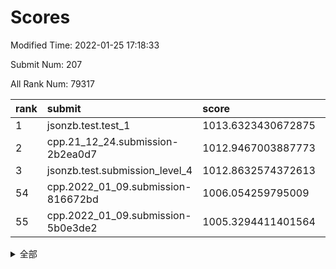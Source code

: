 # Scores

Modified Time: 2022-01-25 17:18:33

Submit Num: 207

All Rank Num: 79317

| rank |               submit               |       score        |       sigma        | pk_num |
| :--- | :--------------------------------- | :----------------- | :----------------- | :----- |
| 1    | jsonzb.test.test_1                 | 1013.6323430672875 | 0.8016182051174895 | 1534   |
| 2    | cpp.21_12_24.submission-2b2ea0d7   | 1012.9467003887773 | 0.7956699376122872 | 1538   |
| 3    | jsonzb.test.submission_level_4     | 1012.8632574372613 | 0.8018292313064154 | 1530   |
| 54   | cpp.2022_01_09.submission-816672bd | 1006.054259795009  | 0.7404228526272131 | 1536   |
| 55   | cpp.2022_01_09.submission-5b0e3de2 | 1005.3294411401564 | 0.7283603278458722 | 1533   |


<details>
<summary>全部</summary>

| rank |                 submit                 |       score        |       sigma        | pk_num |
| :--- | :------------------------------------- | :----------------- | :----------------- | :----- |
| 1    | jsonzb.test.test_1                     | 1013.6323430672875 | 0.8016182051174895 | 1534   |
| 2    | cpp.21_12_24.submission-2b2ea0d7       | 1012.9467003887773 | 0.7956699376122872 | 1538   |
| 3    | jsonzb.test.submission_level_4         | 1012.8632574372613 | 0.8018292313064154 | 1530   |
| 4    | gobigger.level_3.submission_level_3_43 | 1011.6949047888863 | 0.7834325095015556 | 1535   |
| 5    | gobigger.level_3.submission_level_3_33 | 1011.6233851330188 | 0.7918463978731104 | 1527   |
| 6    | gobigger.level_3.submission_level_3_21 | 1011.5371824912136 | 0.7800799654283485 | 1529   |
| 7    | gobigger.level_3.submission_level_3_41 | 1011.4941936057754 | 0.7878253022065822 | 1531   |
| 8    | gobigger.level_3.submission_level_3_30 | 1011.2420153470223 | 0.7972854711986737 | 1533   |
| 9    | gobigger.level_3.submission_level_3_44 | 1011.2300391636754 | 0.7769302890820687 | 1532   |
| 10   | gobigger.level_3.submission_level_3_2  | 1011.1089113589773 | 0.7793785408486564 | 1531   |
| 11   | gobigger.level_3.submission_level_3_5  | 1011.0499475852841 | 0.7841047080729725 | 1536   |
| 12   | gobigger.level_3.submission_level_3_47 | 1011.0264459311279 | 0.7580551885708919 | 1536   |
| 13   | gobigger.level_3.submission_level_3_12 | 1011.0008219933158 | 0.7818983012448353 | 1533   |
| 14   | gobigger.level_3.submission_level_3_39 | 1010.9841153393783 | 0.7640352829502645 | 1531   |
| 15   | gobigger.level_3.submission_level_3_4  | 1010.8026971342922 | 0.7528077155836496 | 1534   |
| 16   | gobigger.level_3.submission_level_3_6  | 1010.7167606398535 | 0.7512606100619967 | 1530   |
| 17   | gobigger.level_3.submission_level_3_10 | 1010.6805289736136 | 0.7780070194016544 | 1536   |
| 18   | gobigger.level_3.submission_level_3_37 | 1010.5816410123416 | 0.7669847336121061 | 1530   |
| 19   | gobigger.level_3.submission_level_3_18 | 1010.5603664045735 | 0.7660399630541436 | 1533   |
| 20   | gobigger.level_3.submission_level_3_26 | 1010.5256963083083 | 0.7595724844882252 | 1536   |
| 21   | gobigger.level_3.submission_level_3_3  | 1010.5122799287886 | 0.7693752853925092 | 1533   |
| 22   | gobigger.level_3.submission_level_3_29 | 1010.4395234214035 | 0.7476664046236277 | 1538   |
| 23   | gobigger.level_3.submission_level_3_35 | 1010.3913431796984 | 0.7856787686247018 | 1531   |
| 24   | gobigger.level_3.submission_level_3_9  | 1010.3816000758106 | 0.7773712104293447 | 1532   |
| 25   | gobigger.level_3.submission_level_3_23 | 1010.3367613940907 | 0.7744488061599403 | 1535   |
| 26   | gobigger.level_3.submission_level_3_42 | 1010.2420004662602 | 0.7655881809760039 | 1533   |
| 27   | gobigger.level_3.submission_level_3_27 | 1010.2365236999665 | 0.7777378536524325 | 1533   |
| 28   | gobigger.level_3.submission_level_3_1  | 1010.1926367189083 | 0.7469791434060988 | 1530   |
| 29   | gobigger.level_3.submission_level_3_46 | 1010.126598503668  | 0.7517463165091156 | 1531   |
| 30   | gobigger.level_3.submission_level_3_28 | 1010.1001655179639 | 0.7674248830235044 | 1533   |
| 31   | gobigger.level_3.submission_level_3_40 | 1010.0785401121478 | 0.7528463175143453 | 1534   |
| 32   | gobigger.level_3.submission_level_3_49 | 1010.0078807579047 | 0.747191949984995  | 1529   |
| 33   | gobigger.level_3.submission_level_3_14 | 1010.0063277717525 | 0.731985782253739  | 1529   |
| 34   | gobigger.level_3.submission_level_3_13 | 1009.9683159717886 | 0.7611924228101667 | 1534   |
| 35   | gobigger.level_3.submission_level_3_38 | 1009.9435509240866 | 0.7562653558792946 | 1529   |
| 36   | gobigger.level_3.submission_level_3_24 | 1009.9127293263361 | 0.7604898713487522 | 1536   |
| 37   | gobigger.level_3.submission_level_3_25 | 1009.8639103203351 | 0.7407093837538209 | 1533   |
| 38   | gobigger.level_3.submission_level_3_31 | 1009.8356500540148 | 0.763473531362678  | 1537   |
| 39   | gobigger.level_3.submission_level_3_7  | 1009.6403255617829 | 0.7605142665208453 | 1532   |
| 40   | gobigger.level_3.submission_level_3_0  | 1009.5107068710915 | 0.7566246992912771 | 1534   |
| 41   | gobigger.level_3.submission_level_3_19 | 1009.4723433250196 | 0.7498565313229003 | 1533   |
| 42   | gobigger.level_3.submission_level_3_34 | 1009.2173754213645 | 0.764117271590521  | 1537   |
| 43   | gobigger.level_3.submission_level_3_48 | 1009.1528435177067 | 0.777871695992355  | 1530   |
| 44   | gobigger.level_3.submission_level_3_16 | 1009.0635053070399 | 0.7619648059951701 | 1528   |
| 45   | gobigger.level_3.submission_level_3_22 | 1008.9545589460619 | 0.7409099418253311 | 1534   |
| 46   | gobigger.level_3.submission_level_3_8  | 1008.9458227335342 | 0.745340523592674  | 1530   |
| 47   | gobigger.level_3.submission_level_3_15 | 1008.8602529650445 | 0.7458661791542807 | 1532   |
| 48   | gobigger.level_3.submission_level_3_36 | 1008.8487960124608 | 0.7315493130518994 | 1532   |
| 49   | gobigger.level_3.submission_level_3_32 | 1008.7893686959791 | 0.7563427551049292 | 1531   |
| 50   | gobigger.level_3.submission_level_3_11 | 1008.6944769590457 | 0.7478628552842584 | 1528   |
| 51   | gobigger.level_3.submission_level_3_45 | 1008.6056998683129 | 0.7478592138848756 | 1537   |
| 52   | gobigger.level_3.submission_level_3_20 | 1008.3454477251007 | 0.7324540534285148 | 1538   |
| 53   | gobigger.level_3.submission_level_3_17 | 1007.8858685212007 | 0.7392864531908225 | 1532   |
| 54   | cpp.2022_01_09.submission-816672bd     | 1006.054259795009  | 0.7404228526272131 | 1536   |
| 55   | cpp.2022_01_09.submission-5b0e3de2     | 1005.3294411401564 | 0.7283603278458722 | 1533   |
| 56   | gobigger.level_1.submission_level_1_40 | 1005.2757129747035 | 0.7354742706847184 | 1535   |
| 57   | gobigger.level_1.submission_level_1_46 | 1004.7187043961294 | 0.7147437379062092 | 1530   |
| 58   | gobigger.level_1.submission_level_1_49 | 1004.6278177171356 | 0.7158954083245856 | 1534   |
| 59   | gobigger.level_1.submission_level_1_28 | 1004.6014791119414 | 0.7202063583248042 | 1532   |
| 60   | gobigger.level_1.submission_level_1_25 | 1004.5207267041109 | 0.7181630766765781 | 1530   |
| 61   | gobigger.level_1.submission_level_1_3  | 1004.4930303649815 | 0.7292667083541888 | 1529   |
| 62   | gobigger.level_1.submission_level_1_36 | 1004.4392437738744 | 0.740461167726723  | 1524   |
| 63   | gobigger.level_1.submission_level_1_27 | 1004.2472119344875 | 0.7267681119931216 | 1534   |
| 64   | gobigger.level_1.submission_level_1_21 | 1004.2204527307141 | 0.72101953914519   | 1536   |
| 65   | gobigger.level_1.submission_level_1_30 | 1004.1546609588238 | 0.7215291986655337 | 1534   |
| 66   | gobigger.level_1.submission_level_1_31 | 1004.1461418375977 | 0.7350158529743026 | 1532   |
| 67   | gobigger.level_1.submission_level_1_17 | 1004.1404773355589 | 0.7243936351262991 | 1539   |
| 68   | gobigger.level_1.submission_level_1_13 | 1004.0912515392669 | 0.7223036519533096 | 1531   |
| 69   | gobigger.level_1.submission_level_1_10 | 1004.073516300709  | 0.7211507970745182 | 1532   |
| 70   | gobigger.level_1.submission_level_1_37 | 1004.0318781064724 | 0.7160862300743033 | 1539   |
| 71   | gobigger.level_1.submission_level_1_41 | 1003.9633341924924 | 0.7220995568437872 | 1537   |
| 72   | gobigger.level_1.submission_level_1_22 | 1003.9499180901995 | 0.7181377453874407 | 1533   |
| 73   | gobigger.level_1.submission_level_1_26 | 1003.9063868266628 | 0.7234949288545522 | 1532   |
| 74   | gobigger.level_1.submission_level_1_8  | 1003.8389606991124 | 0.739110617191411  | 1532   |
| 75   | gobigger.level_1.submission_level_1_6  | 1003.6769988118303 | 0.7188238692542014 | 1526   |
| 76   | gobigger.level_1.submission_level_1_48 | 1003.5988337422915 | 0.7163272025526844 | 1535   |
| 77   | gobigger.level_1.submission_level_1_32 | 1003.5640042846627 | 0.7126489565361526 | 1534   |
| 78   | gobigger.level_1.submission_level_1_4  | 1003.528324784755  | 0.7238990357094658 | 1534   |
| 79   | gobigger.level_1.submission_level_1_19 | 1003.4738130146168 | 0.7252339160607463 | 1531   |
| 80   | gobigger.level_1.submission_level_1_16 | 1003.3322252114183 | 0.729050103641957  | 1534   |
| 81   | gobigger.level_1.submission_level_1_1  | 1003.2455166803699 | 0.7253731963416998 | 1530   |
| 82   | gobigger.level_1.submission_level_1_5  | 1003.2036940966551 | 0.7250979875362525 | 1529   |
| 83   | gobigger.level_1.submission_level_1_34 | 1003.0493946560583 | 0.7077023247075296 | 1528   |
| 84   | gobigger.level_1.submission_level_1_2  | 1002.9509912306064 | 0.7116585747661871 | 1530   |
| 85   | gobigger.level_1.submission_level_1_12 | 1002.9068550275806 | 0.7100813212747077 | 1528   |
| 86   | gobigger.level_1.submission_level_1_29 | 1002.9025754640269 | 0.7238771351952122 | 1534   |
| 87   | gobigger.level_1.submission_level_1_24 | 1002.8978544515998 | 0.73836978030509   | 1533   |
| 88   | gobigger.level_1.submission_level_1_43 | 1002.8595417178017 | 0.7337667840823358 | 1532   |
| 89   | gobigger.level_1.submission_level_1_35 | 1002.7972531071536 | 0.712494151344726  | 1535   |
| 90   | gobigger.level_1.submission_level_1_7  | 1002.7521589647282 | 0.7273428114766318 | 1533   |
| 91   | gobigger.level_1.submission_level_1_39 | 1002.6377015595367 | 0.7239418532708032 | 1531   |
| 92   | gobigger.level_1.submission_level_1_15 | 1002.5534753847384 | 0.7227539332304024 | 1528   |
| 93   | gobigger.level_1.submission_level_1_0  | 1002.5440025585683 | 0.7161866281052719 | 1528   |
| 94   | gobigger.level_1.submission_level_1_18 | 1002.5410710787828 | 0.7064324701981214 | 1532   |
| 95   | gobigger.level_1.submission_level_1_47 | 1002.538368864107  | 0.7210107030716275 | 1533   |
| 96   | gobigger.level_1.submission_level_1_42 | 1002.5252955208845 | 0.7072020977853819 | 1532   |
| 97   | gobigger.level_1.submission_level_1_33 | 1002.5020412499005 | 0.7110036528124457 | 1532   |
| 98   | gobigger.level_1.submission_level_1_23 | 1002.4345883757904 | 0.7110905792020119 | 1532   |
| 99   | gobigger.level_1.submission_level_1_45 | 1002.36670830035   | 0.7094621445331356 | 1526   |
| 100  | gobigger.level_1.submission_level_1_9  | 1002.358099029263  | 0.7075311910615485 | 1525   |
| 101  | gobigger.level_1.submission_level_1_14 | 1002.2225340431328 | 0.7105806403844186 | 1529   |
| 102  | gobigger.level_1.submission_level_1_11 | 1001.958876537838  | 0.7199962600939009 | 1532   |
| 103  | gobigger.level_1.submission_level_1_20 | 1001.7779728415228 | 0.7204068793787137 | 1530   |
| 104  | gobigger.level_1.submission_level_1_44 | 1001.6273776256592 | 0.7136901666085214 | 1533   |
| 105  | gobigger.level_1.submission_level_1_38 | 1001.4791260628955 | 0.7205480735247273 | 1533   |
| 106  | gobigger.random.submission_random_46   | 997.3789118981551  | 0.7050366462373713 | 1531   |
| 107  | gobigger.random.submission_random_1    | 997.3563285927222  | 0.7031911211631459 | 1535   |
| 108  | gobigger.random.submission_random_48   | 997.1724535608829  | 0.7084553204764799 | 1535   |
| 109  | gobigger.random.submission_random_26   | 996.8227385683313  | 0.7167958417610654 | 1535   |
| 110  | gobigger.random.submission_random_29   | 996.6669478193918  | 0.7242489289735844 | 1532   |
| 111  | gobigger.random.submission_random_47   | 996.598358690453   | 0.7094352930017629 | 1533   |
| 112  | gobigger.random.submission_random_20   | 996.587349395974   | 0.7053788105837647 | 1529   |
| 113  | gobigger.random.submission_random_6    | 996.5058389883544  | 0.7043358071460705 | 1534   |
| 114  | gobigger.random.submission_random_33   | 996.5030712668067  | 0.7158433474647838 | 1534   |
| 115  | gobigger.random.submission_random_4    | 996.4553053146261  | 0.697085708235416  | 1531   |
| 116  | gobigger.random.submission_random_24   | 996.3911253522886  | 0.6979253734073475 | 1534   |
| 117  | gobigger.random.submission_random_0    | 996.2361041207773  | 0.728235958843155  | 1537   |
| 118  | gobigger.random.submission_random_14   | 996.2309177925036  | 0.7119369046507026 | 1532   |
| 119  | gobigger.random.submission_random_42   | 996.1979478301898  | 0.7037067534515409 | 1535   |
| 120  | gobigger.random.submission_random_34   | 996.161717596008   | 0.7149520450853023 | 1537   |
| 121  | gobigger.random.submission_random_19   | 996.1069180492653  | 0.7226181054852175 | 1534   |
| 122  | gobigger.random.submission_random_25   | 996.0949975347579  | 0.7085974449880038 | 1531   |
| 123  | gobigger.random.submission_random_32   | 996.0935556562164  | 0.719965995700642  | 1530   |
| 124  | gobigger.random.submission_random_17   | 996.0378610077779  | 0.7036989569103066 | 1531   |
| 125  | gobigger.random.submission_random_39   | 996.0312749543688  | 0.710224787315152  | 1531   |
| 126  | gobigger.random.submission_random_11   | 995.9948194750493  | 0.6951718299267546 | 1530   |
| 127  | gobigger.random.submission_random_9    | 995.9539595260983  | 0.710182669133017  | 1529   |
| 128  | gobigger.random.submission_random_31   | 995.9114367959422  | 0.7108723466536915 | 1532   |
| 129  | gobigger.random.submission_random_44   | 995.8806475034704  | 0.7104217637503222 | 1535   |
| 130  | gobigger.random.submission_random_22   | 995.8711493626735  | 0.6986499355932526 | 1534   |
| 131  | gobigger.random.submission_random_40   | 995.7990984330542  | 0.7088482593863937 | 1536   |
| 132  | gobigger.random.submission_random_21   | 995.740618096385   | 0.7127889845092341 | 1530   |
| 133  | gobigger.random.submission_random_7    | 995.5943627456054  | 0.702170806097567  | 1534   |
| 134  | gobigger.random.submission_random_35   | 995.5910982023167  | 0.7123146760156662 | 1537   |
| 135  | gobigger.random.submission_random_2    | 995.546372293398   | 0.7211929776237375 | 1532   |
| 136  | gobigger.random.submission_random_45   | 995.541517585606   | 0.7302126170056841 | 1534   |
| 137  | gobigger.random.submission_random_5    | 995.5407586327166  | 0.6976039192749359 | 1533   |
| 138  | gobigger.random.submission_random_18   | 995.5041990801623  | 0.7137232259557033 | 1534   |
| 139  | gobigger.random.submission_random_43   | 995.5002942924898  | 0.7120614477923689 | 1532   |
| 140  | gobigger.random.submission_random_8    | 995.4286205894738  | 0.7258705809332618 | 1530   |
| 141  | gobigger.random.submission_random_3    | 995.4070883035025  | 0.7048100026096206 | 1533   |
| 142  | gobigger.random.submission_random_49   | 995.3851044836083  | 0.7245048552804542 | 1533   |
| 143  | gobigger.random.submission_random_23   | 995.3725149408556  | 0.7172284496835044 | 1535   |
| 144  | gobigger.random.submission_random_15   | 995.3461773357969  | 0.6976963625301102 | 1538   |
| 145  | gobigger.random.submission_random_27   | 995.3344001493045  | 0.713039908065445  | 1534   |
| 146  | gobigger.random.submission_random_10   | 995.3091306881618  | 0.7026833056212359 | 1535   |
| 147  | gobigger.random.submission_random_38   | 995.2238730905011  | 0.7157104236208188 | 1534   |
| 148  | gobigger.random.submission_random_30   | 995.1104081552178  | 0.7150058207196387 | 1533   |
| 149  | gobigger.random.submission_random_13   | 995.0713778427175  | 0.720271412248411  | 1528   |
| 150  | gobigger.random.submission_random_28   | 994.991043781368   | 0.7145889395925744 | 1533   |
| 151  | gobigger.random.submission_random_41   | 994.9053591892199  | 0.7104436927865243 | 1531   |
| 152  | gobigger.random.submission_random_12   | 994.8250752967625  | 0.7318468094688604 | 1531   |
| 153  | gobigger.random.submission_random_16   | 994.6377451223369  | 0.7033754994496766 | 1534   |
| 154  | gobigger.random.submission_random_36   | 994.6101615835721  | 0.7061701822832918 | 1534   |
| 155  | gobigger.random.submission_random_37   | 994.0813569948763  | 0.7107629205905867 | 1538   |
| 156  | gobigger.level_2.submission_level_2_2  | 993.6081606862801  | 0.726173957597075  | 1537   |
| 157  | gobigger.level_2.submission_level_2_30 | 993.3433767467822  | 0.7448853531766361 | 1529   |
| 158  | gobigger.level_2.submission_level_2_28 | 993.2254910089653  | 0.7435071151223769 | 1537   |
| 159  | gobigger.level_2.submission_level_2_19 | 993.1349002613058  | 0.7296578093248505 | 1535   |
| 160  | gobigger.level_2.submission_level_2_10 | 992.9734271071331  | 0.7580554356214099 | 1532   |
| 161  | gobigger.level_2.submission_level_2_26 | 992.9288930865101  | 0.7511737355468574 | 1538   |
| 162  | gobigger.level_2.submission_level_2_45 | 992.8992093681385  | 0.7385507526036988 | 1533   |
| 163  | gobigger.level_2.submission_level_2_29 | 992.8084974509519  | 0.7340073651904212 | 1536   |
| 164  | gobigger.level_2.submission_level_2_9  | 992.7546731344346  | 0.7621206573743908 | 1531   |
| 165  | gobigger.level_2.submission_level_2_42 | 992.5435324416086  | 0.7421028065782203 | 1529   |
| 166  | gobigger.level_2.submission_level_2_17 | 992.5324880896321  | 0.7280902309344977 | 1533   |
| 167  | gobigger.level_2.submission_level_2_0  | 992.5218329910582  | 0.7357848518298838 | 1541   |
| 168  | gobigger.level_2.submission_level_2_23 | 992.5210457515791  | 0.7334863670582064 | 1533   |
| 169  | gobigger.level_2.submission_level_2_32 | 992.5130200564942  | 0.721317928065929  | 1533   |
| 170  | gobigger.level_2.submission_level_2_3  | 992.4887115207586  | 0.7377086601114339 | 1533   |
| 171  | gobigger.level_2.submission_level_2_22 | 992.4449845203334  | 0.7495008885248575 | 1533   |
| 172  | gobigger.level_2.submission_level_2_20 | 992.393248010545   | 0.7490291224105057 | 1532   |
| 173  | gobigger.level_2.submission_level_2_47 | 992.3888555425865  | 0.7402083825344754 | 1527   |
| 174  | gobigger.level_2.submission_level_2_13 | 992.267655618454   | 0.7317929573491256 | 1530   |
| 175  | gobigger.level_2.submission_level_2_31 | 992.0840217653409  | 0.7457702252796651 | 1530   |
| 176  | gobigger.level_2.submission_level_2_5  | 991.9730873393057  | 0.7424927155883027 | 1530   |
| 177  | gobigger.level_2.submission_level_2_12 | 991.8453512136864  | 0.7373174674270486 | 1535   |
| 178  | gobigger.level_2.submission_level_2_43 | 991.8277801828643  | 0.7593794105162931 | 1533   |
| 179  | gobigger.level_2.submission_level_2_36 | 991.8239254436835  | 0.7512888487725559 | 1536   |
| 180  | gobigger.level_2.submission_level_2_18 | 991.7959283818143  | 0.7458359117592962 | 1529   |
| 181  | gobigger.level_2.submission_level_2_25 | 991.7944122812157  | 0.751438878150057  | 1537   |
| 182  | gobigger.level_2.submission_level_2_34 | 991.7494333343385  | 0.7480267829558092 | 1535   |
| 183  | gobigger.level_2.submission_level_2_11 | 991.6790337399891  | 0.7467439059248031 | 1541   |
| 184  | gobigger.level_2.submission_level_2_44 | 991.655189553028   | 0.7540022228198393 | 1528   |
| 185  | gobigger.level_2.submission_level_2_38 | 991.5970042227356  | 0.7459425478291697 | 1530   |
| 186  | gobigger.level_2.submission_level_2_4  | 991.5853305430728  | 0.7451603337943236 | 1533   |
| 187  | gobigger.level_2.submission_level_2_1  | 991.5538230350732  | 0.7531114754107493 | 1533   |
| 188  | gobigger.level_2.submission_level_2_27 | 991.5020380544537  | 0.7571746162953298 | 1531   |
| 189  | gobigger.level_2.submission_level_2_24 | 991.435746974563   | 0.7558391085347911 | 1536   |
| 190  | gobigger.level_2.submission_level_2_49 | 991.107058475695   | 0.7643167870786345 | 1528   |
| 191  | gobigger.level_2.submission_level_2_16 | 991.0912198767492  | 0.7489312302071036 | 1530   |
| 192  | gobigger.level_2.submission_level_2_14 | 991.0288843153422  | 0.764751828363386  | 1533   |
| 193  | gobigger.level_2.submission_level_2_6  | 991.0257839599058  | 0.7535936881715165 | 1538   |
| 194  | gobigger.level_2.submission_level_2_33 | 991.0116177001312  | 0.759635593651555  | 1533   |
| 195  | gobigger.level_2.submission_level_2_40 | 990.9677752173272  | 0.7510569727068268 | 1536   |
| 196  | gobigger.level_2.submission_level_2_8  | 990.8567087837271  | 0.7629089339219826 | 1529   |
| 197  | gobigger.level_2.submission_level_2_35 | 990.7911711432919  | 0.7592542950853076 | 1535   |
| 198  | gobigger.level_2.submission_level_2_21 | 990.7541687137914  | 0.7725371117305859 | 1529   |
| 199  | gobigger.level_2.submission_level_2_46 | 990.7392043156766  | 0.7467769577134591 | 1535   |
| 200  | gobigger.level_2.submission_level_2_15 | 990.6811776938285  | 0.7503914162341102 | 1533   |
| 201  | gobigger.level_2.submission_level_2_48 | 990.6531555764519  | 0.7501009594911054 | 1536   |
| 202  | gobigger.level_2.submission_level_2_37 | 990.381438597395   | 0.7686489562823633 | 1533   |
| 203  | gobigger.level_2.submission_level_2_39 | 990.161483441235   | 0.7591054234203023 | 1538   |
| 204  | gobigger.level_2.submission_level_2_7  | 990.0608629800322  | 0.7564896735141913 | 1535   |
| 205  | gobigger.level_2.submission_level_2_41 | 989.8769064801342  | 0.7665729238806803 | 1533   |
| 206  | gobigger.none.submission_none_0        | 976.4221781643575  | 1.3987570315849136 | 1534   |
| 207  | gobigger.none.submission_none_1        | 976.1390631370808  | 1.4307862728294167 | 1528   |

</details>